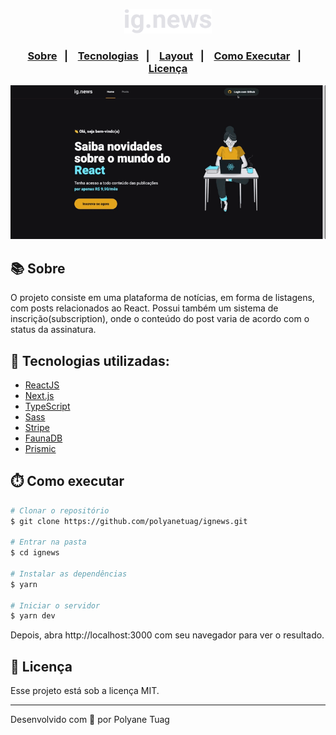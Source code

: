 <p align="center">
  <img width= '140' src="./public/images/logo.svg" />
</p>

<h3 align="center">  
  <p align="center">
    <a href="#-sobre">Sobre</a>&nbsp;&nbsp;&nbsp;|&nbsp;&nbsp;&nbsp;
    <a href="#-tecnologias">Tecnologias</a>&nbsp;&nbsp;&nbsp;|&nbsp;&nbsp;&nbsp;
    <a href="#-tecnologias">Layout</a>&nbsp;&nbsp;&nbsp;|&nbsp;&nbsp;&nbsp;
    <a href="#-como-executar">Como Executar</a>&nbsp;&nbsp;&nbsp;|&nbsp;&nbsp;&nbsp;
    <a href="#-licença">Licença</a>
  </p>
</h3>

<div align="center">
    <img width= '800' src="./public/images/aplication1.gif" /> 
</div>

## 📚 Sobre

O projeto consiste em uma plataforma de notícias, em forma de listagens, com posts relacionados ao React. Possui também um sistema de inscrição(subscription), onde o conteúdo do post varia de acordo com o status da assinatura.

## 🚀 Tecnologias utilizadas:

- [ReactJS](https://legacy.reactjs.org/)
- [Next.js](https://nextjs.org/)
- [TypeScript](https://www.typescriptlang.org/)
- [Sass](https://sass-lang.com/)
- [Stripe](https://www.npmjs.com/package/@stripe/react-stripe-js)
- [FaunaDB](https://docs.fauna.com/fauna/current/)
- [Prismic](https://prismic.io/)
  

## ⏱️ Como executar

```bash
# Clonar o repositório
$ git clone https://github.com/polyanetuag/ignews.git

# Entrar na pasta  
$ cd ignews

# Instalar as dependências
$ yarn 

# Iniciar o servidor
$ yarn dev
```

Depois, abra http://localhost:3000 com seu navegador para ver o resultado.

## 📝 Licença

Esse projeto está sob a licença MIT.

---
Desenvolvido com 💜 por Polyane Tuag
